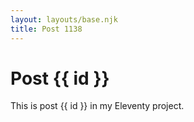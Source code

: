 ```yaml
---
layout: layouts/base.njk
title: Post 1138
---
```


# Post {{ id }}

This is post {{ id }} in my Eleventy project.
